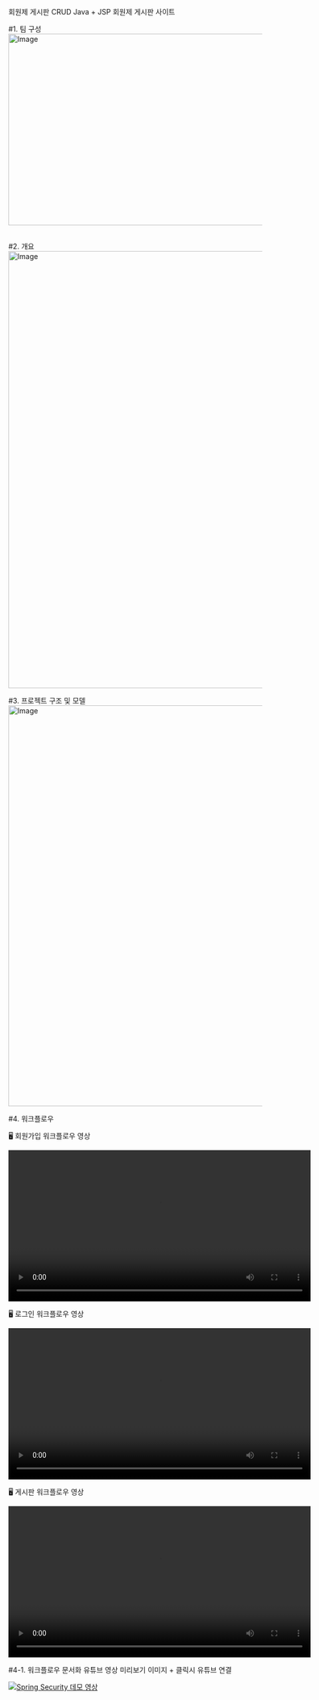 회원제 게시판 CRUD
Java + JSP 회원제 게시판 사이트

#1. 팀 구성
<img width="1384" height="380" alt="Image" src="https://github.com/user-attachments/assets/2c389a5f-3f97-45d3-ad5a-196d60ed29c6" />
 


#2. 개요
<img width="2104" height="867" alt="Image" src="https://github.com/user-attachments/assets/c1058676-bd04-4ac3-9b05-dac9385a1ecc" />


#3. 프로젝트 구조 및 모델
<img width="1880" height="795" alt="Image" src="https://github.com/user-attachments/assets/12139e2f-816d-42b1-926c-8e2977825737" />






#4. 워크플로우

🖥️ 회원가입 워크플로우 영상

<video src="https://github.com/user-attachments/assets/dc95f859-ade4-4d96-bab1-1f1c17915619" controls width="600"></video>

🖥️ 로그인 워크플로우 영상

<video src="https://github.com/user-attachments/assets/2f8592fc-6269-49cc-a37f-a10d2463571b" controls width="600"></video>


🖥️ 게시판 워크플로우 영상

<video src="https://github.com/user-attachments/assets/2c4648b4-e77c-45cb-81ff-28863d979869" controls width="600"></video>


#4-1. 워크플로우 문서화
유튜브 영상 미리보기 이미지 + 클릭시 유튜브 연결

[![Spring Security 데모 영상](https://img.youtube.com/vi/dQw4w9WgXcQ/0.jpg)](https://www.youtube.com/watch?v=vkXO-DaZjc0)






